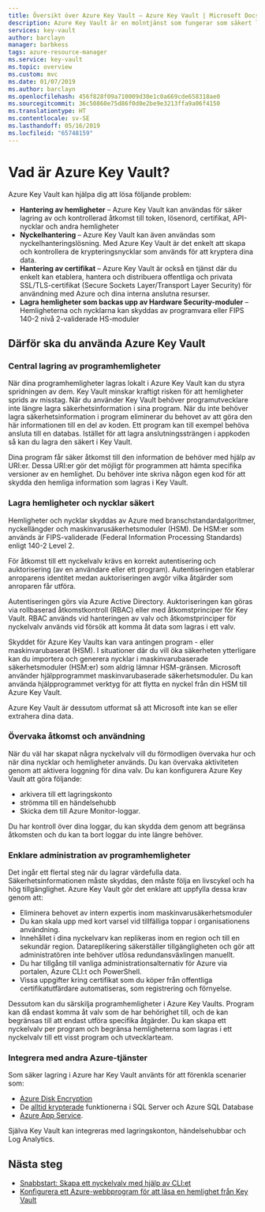 ```yaml
---
title: Översikt över Azure Key Vault – Azure Key Vault | Microsoft Docs
description: Azure Key Vault är en molntjänst som fungerar som säkert lager för hemligheter.
services: key-vault
author: barclayn
manager: barbkess
tags: azure-resource-manager
ms.service: key-vault
ms.topic: overview
ms.custom: mvc
ms.date: 01/07/2019
ms.author: barclayn
ms.openlocfilehash: 456f828f09a710009d30e1c0a669cde658318ae0
ms.sourcegitcommit: 36c50860e75d86f0d0e2be9e3213ffa9a06f4150
ms.translationtype: HT
ms.contentlocale: sv-SE
ms.lasthandoff: 05/16/2019
ms.locfileid: "65748159"
---
```

# <a name="what-is-azure-key-vault"></a>Vad är Azure Key Vault?

Azure Key Vault kan hjälpa dig att lösa följande problem:

- **Hantering av hemligheter** – Azure Key Vault kan användas för säker lagring av och kontrollerad åtkomst till token, lösenord, certifikat, API-nycklar och andra hemligheter
- **Nyckelhantering** – Azure Key Vault kan även användas som nyckelhanteringslösning. Med Azure Key Vault är det enkelt att skapa och kontrollera de krypteringsnycklar som används för att kryptera dina data. 
- **Hantering av certifikat** – Azure Key Vault är också en tjänst där du enkelt kan etablera, hantera och distribuera offentliga och privata SSL/TLS-certifikat (Secure Sockets Layer/Transport Layer Security) för användning med Azure och dina interna anslutna resurser. 
- **Lagra hemligheter som backas upp av Hardware Security-moduler** – Hemligheterna och nycklarna kan skyddas av programvara eller FIPS 140-2 nivå 2-validerade HS-moduler

## <a name="why-use-azure-key-vault"></a>Därför ska du använda Azure Key Vault

### <a name="centralize-application-secrets"></a>Central lagring av programhemligheter

När dina programhemligheter lagras lokalt i Azure Key Vault kan du styra spridningen av dem. Key Vault minskar kraftigt risken för att hemligheter sprids av misstag. När du använder Key Vault behöver programutvecklare inte längre lagra säkerhetsinformation i sina program. När du inte behöver lagra säkerhetsinformation i program eliminerar du behovet av att göra den här informationen till en del av koden. Ett program kan till exempel behöva ansluta till en databas. Istället för att lagra anslutningssträngen i appkoden så kan du lagra den säkert i Key Vault.

Dina program får säker åtkomst till den information de behöver med hjälp av URI:er. Dessa URI:er gör det möjligt för programmen att hämta specifika versioner av en hemlighet. Du behöver inte skriva någon egen kod för att skydda den hemliga information som lagras i Key Vault.

### <a name="securely-store-secrets-and-keys"></a>Lagra hemligheter och nycklar säkert

Hemligheter och nycklar skyddas av Azure med branschstandardalgoritmer, nyckellängder och maskinvarusäkerhetsmoduler (HSM). De HSM:er som används är FIPS-validerade (Federal Information Processing Standards) enligt 140-2 Level 2.

För åtkomst till ett nyckelvalv krävs en korrekt autentisering och auktorisering (av en användare eller ett program). Autentiseringen etablerar anroparens identitet medan auktoriseringen avgör vilka åtgärder som anroparen får utföra.

Autentiseringen görs via Azure Active Directory. Auktoriseringen kan göras via rollbaserad åtkomstkontroll (RBAC) eller med åtkomstprinciper för Key Vault. RBAC används vid hanteringen av valv och åtkomstprinciper för nyckelvalv används vid försök att komma åt data som lagras i ett valv.

Skyddet för Azure Key Vaults kan vara antingen program - eller maskinvarubaserat (HSM). I situationer där du vill öka säkerheten ytterligare kan du importera och generera nycklar i maskinvarubaserade säkerhetsmoduler (HSM:er) som aldrig lämnar HSM-gränsen. Microsoft använder hjälpprogrammet maskinvarubaserade säkerhetsmoduler. Du kan använda hjälpprogrammet verktyg för att flytta en nyckel från din HSM till Azure Key Vault.

Azure Key Vault är dessutom utformat så att Microsoft inte kan se eller extrahera dina data.

### <a name="monitor-access-and-use"></a>Övervaka åtkomst och användning

När du väl har skapat några nyckelvalv vill du förmodligen övervaka hur och när dina nycklar och hemligheter används. Du kan övervaka aktiviteten genom att aktivera loggning för dina valv. Du kan konfigurera Azure Key Vault att göra följande:

- arkivera till ett lagringskonto
- strömma till en händelsehubb
- Skicka dem till Azure Monitor-loggar.

Du har kontroll över dina loggar, du kan skydda dem genom att begränsa åtkomsten och du kan ta bort loggar du inte längre behöver.

### <a name="simplified-administration-of-application-secrets"></a>Enklare administration av programhemligheter

Det ingår ett flertal steg när du lagrar värdefulla data. Säkerhetsinformationen måste skyddas, den måste följa en livscykel och ha hög tillgänglighet. Azure Key Vault gör det enklare att uppfylla dessa krav genom att:

- Eliminera behovet av intern expertis inom maskinvarusäkerhetsmoduler
- Du kan skala upp med kort varsel vid tillfälliga toppar i organisationens användning.
- Innehållet i dina nyckelvarv kan replikeras inom en region och till en sekundär region. Datareplikering säkerställer tillgängligheten och gör att administratören inte behöver utlösa redundansväxlingen manuellt.
- Du har tillgång till vanliga administrationsalternativ för Azure via portalen, Azure CLI:t och PowerShell.
- Vissa uppgifter kring certifikat som du köper från offentliga certifikatutfärdare automatiseras, som registrering och förnyelse.

Dessutom kan du särskilja programhemligheter i Azure Key Vaults. Program kan då endast komma åt valv som de har behörighet till, och de kan begränsas till att endast utföra specifika åtgärder. Du kan skapa ett nyckelvalv per program och begränsa hemligheterna som lagras i ett nyckelvalv till ett visst program och utvecklarteam.

### <a name="integrate-with-other-azure-services"></a>Integrera med andra Azure-tjänster

Som säker lagring i Azure har Key Vault använts för att förenkla scenarier som:
-  [Azure Disk Encryption](../security/azure-security-disk-encryption.md)
-  De [alltid krypterade]( https://docs.microsoft.com/sql/relational-databases/security/encryption/always-encrypted-database-engine) funktionerna i SQL Server och Azure SQL Database
- [Azure App Service]( https://docs.microsoft.com/azure/app-service/web-sites-purchase-ssl-web-site). 

Själva Key Vault kan integreras med lagringskonton, händelsehubbar och Log Analytics.

## <a name="next-steps"></a>Nästa steg

- [Snabbstart: Skapa ett nyckelvalv med hjälp av CLI:et](quick-create-cli.md)
- [Konfigurera ett Azure-webbprogram för att läsa en hemlighet från Key Vault](tutorial-web-application-keyvault.md)
